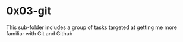 # 0x03-git
This sub-folder includes a group of tasks targeted at getting me more familiar with Git and Github
